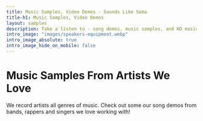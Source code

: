 ```yaml
---
title: Music Samples, Video Demos - Sounds Like Soma
title-h1: Music Samples, Video Demos
layout: samples
description: Take a listen to - song demos, music samples, and HD music videos projects from some of our favorite clients that Soma helped create
intro_image: "images/speakers-equipment.webp"
intro_image_absolute: true
intro_image_hide_on_mobile: false
---
```


# Music Samples From Artists We Love

We record artists all genres of music. Check out some our song demos from bands, rappers and singers we love working with! 
